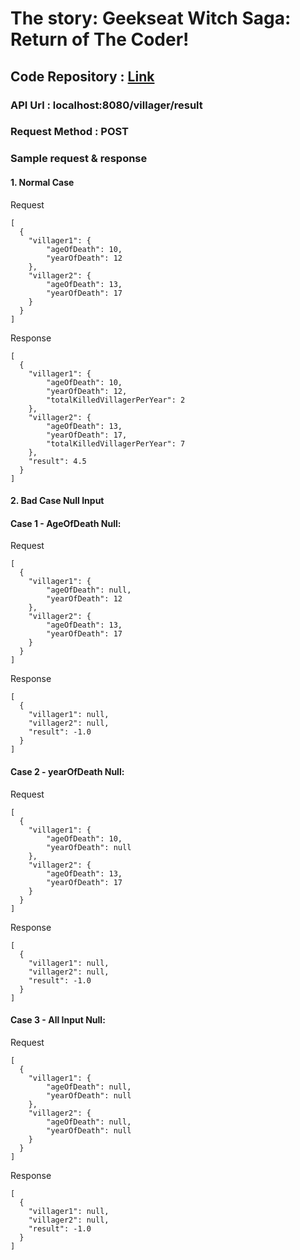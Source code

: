 # The story: Geekseat Witch Saga: Return of The Coder!

## Code Repository : [Link](https://github.com/ekachristian71/GeekseatWitchSaga)

### API Url : localhost:8080/villager/result
### Request Method : POST

### Sample request & response

#### 1. Normal Case
Request
```
[
  {
    "villager1": {
        "ageOfDeath": 10,
        "yearOfDeath": 12
    },
    "villager2": {
        "ageOfDeath": 13,
        "yearOfDeath": 17
    }
  }
]
```

Response
```
[
  {
    "villager1": {
        "ageOfDeath": 10,
        "yearOfDeath": 12,
        "totalKilledVillagerPerYear": 2
    },
    "villager2": {
        "ageOfDeath": 13,
        "yearOfDeath": 17,
        "totalKilledVillagerPerYear": 7
    },
    "result": 4.5
  }
]
```

#### 2. Bad Case Null Input

#### Case 1 - AgeOfDeath Null: 

Request
```
[
  {
    "villager1": {
        "ageOfDeath": null,
        "yearOfDeath": 12
    },
    "villager2": {
        "ageOfDeath": 13,
        "yearOfDeath": 17
    }
  }
]
```

Response
```
[
  {
    "villager1": null,
    "villager2": null,
    "result": -1.0
  }
]
```

#### Case 2 - yearOfDeath Null:

Request
```
[
  {
    "villager1": {
        "ageOfDeath": 10,
        "yearOfDeath": null
    },
    "villager2": {
        "ageOfDeath": 13,
        "yearOfDeath": 17
    }
  }
]
```

Response
```
[
  {
    "villager1": null,
    "villager2": null,
    "result": -1.0
  }
]
```

#### Case 3 - All Input Null:

Request
```
[
  {
    "villager1": { 
        "ageOfDeath": null,
        "yearOfDeath": null
    },
    "villager2": {
        "ageOfDeath": null,
        "yearOfDeath": null
    }
  }
]
```

Response
```
[
  {
    "villager1": null,
    "villager2": null,
    "result": -1.0
  }
]
```


